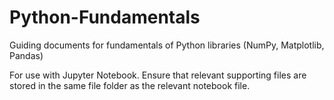 # Python-Fundamentals
Guiding documents for fundamentals of Python libraries (NumPy, Matplotlib, Pandas)

For use with Jupyter Notebook. Ensure that relevant supporting files are stored in the same file folder as the relevant notebook file.
